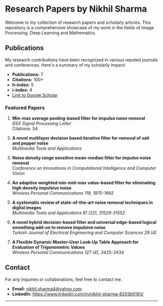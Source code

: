 # Research Papers by Nikhil Sharma

Welcome to my collection of research papers and scholarly articles. This repository is a comprehensive showcase of my work in the fields of Image Processing, Deep Learning and Mathematics.

## Publications

My research contributions have been recognized in various reputed journals and conferences. Here's a summary of my scholarly impact:

- **Publications:** 7
- **Citations:** 100+
- **h-index:** 5
- **i-index:** 4
- [Link to Google Scholar](https://scholar.google.com/citations?user=YourGoogleScholarID)

### Featured Papers

1. **Min-max average pooling-based filter for impulse noise removal**  
   *IEEE Signal Processing Letter*  
   Citations: 54

2. **A novel multilayer decision based iterative filter for removal of salt and pepper noise**  
   *Multimedia Tools and Applications*

3. **Noise density range sensitive mean-median filter for impulse noise removal**  
   *Conference on Innovations in Computational Intelligence and Computer Vision*

4. **An adaptive weighted min-mid-max value-based filter for eliminating high density impulsive noise**  
   *Wireless Personal Communications 119, 1975-1992*

5. **A systematic review of state-of-the-art noise removal techniques in digital images**  
   *Multimedia Tools and Applications 81 (22), 31529-31552*

6. **A novel hybrid decision-based filter and universal edge-based logical smoothing add-on to remove impulsive noise**  
   *Turkish Journal of Electrical Engineering and Computer Sciences 29 (4)*

7. **A Flexible Dynamic Master–User Look-Up Table Approach for Evaluation of Trigonometric Values**  
   *Wireless Personal Communications 127 (4), 3425-3434*

## Contact

For any inquiries or collaborations, feel free to contact me.

- **Email:** nikhil.sharma4@yahoo.com
- **LinkedIn:** https://www.linkedin.com/in/nikhil-sharma-8203b5193/


---
